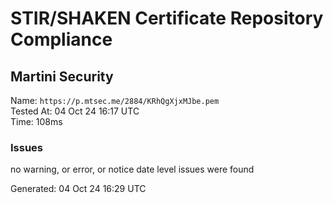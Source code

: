 # STIR/SHAKEN Certificate Repository Compliance

## Martini Security

Name: `https://p.mtsec.me/2884/KRhQgXjxMJbe.pem`\
Tested At: 04 Oct 24 16:17 UTC\
Time: 108ms

### Issues

no warning, or error, or notice date level issues were found

Generated: 04 Oct 24 16:29 UTC